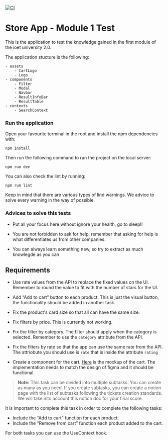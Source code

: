 [![CI](https://github.com/Davoyandun/challenge-frontend-ecommerce/actions/workflows/CI.yml/badge.svg)](https://github.com/Davoyandun/challenge-frontend-ecommerce/actions/workflows/CI.yml)
# Store App - Module 1 Test

This is the application to test the knowledge gained in the first module of the ioet university 2.0.

The application stucture is the following:

```
- assets
    - CartLogo
    - Logo
- components
    - Filter
    - Modal
    - Navbar
    - ResultInfoBar
    - ResultTable
- contexts
    - SearchContext
```

### Run the application

Open your favourite terminal in the root and install the npm dependencies with:

```
npm install
```
Then run the following command to run the project on the local server:
```
npm run dev
```
You can also check the lint by running:
```
npm run lint
```

Keep in mind that there are various types of lind warnings. We advice to solve every warning in the way of possible.

### Advices to solve this tests

- Put all your focus here without ignore your health, go to sleep!!

- You are not forbidden to ask for help, remember that asking for help is what differentiates us from other companies.

- You can always learn something new, so try to extract as much knowlegde as you can

## Requirements

- Use rate values from the API to replace the fixed values on the UI. Remember to round the value to fit with the number of stars for the UI.

- Add “Add to cart” button to each product. This is just the visual button, the functionality should be added in another task.

- Fix the product's card size so that all can have the same size.

- Fix filters by price. This is currently not working.

- Fix the filter by category. The filter should apply when the category is selected. Remember to use the `category` attribute from the API.

- Fix the filters by rate so that the app can use the same rate from the API. The attriobute you should use is `rate` that is inside the attribute `rating`

- Create a component for the cart. [Here](https://www.figma.com/file/sABAS69warhZ3197HQmSyn/store?type=design&node-id=0%3A1&mode=design&t=APO0wcv7u2swFIC4-1) is the mockup of the cart. The implementation needs to match the design of figma and it should be functional.

> **Note:** This task can be divided into multiple subtasks. You can create as many as you need. If you create subtasks, you can create a notion page with the list of subtasks following the tickets creation standards. We will take into account this notion doc for your final score.

It is important to complete this task in order to complete the following tasks:
- Include the “Add to cart” function for each product.
- Include the “Remove from cart” function each product added to the cart.

For both tasks you can use the UseContext hook.
